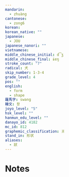 ```yaml
---
mandarin:
  - zhuàng
cantonese:
  - zong6
korean:
korean_native: ""
japanese:
  - JOU
japanese_nanori: ""
vietnamese:
middle_chinese_initial: d͡ʒ
middle_chinese_final: ɨɐŋ
stroke_count: "7"
radical: 犬
skip_number: 1-3-4
grade_level: 4
pos: ""
english:
  - form
  - shape
羅馬字: swang
韓文: 좡
joyo_level: "5"
hsk_level: ""
hanmun_edu_level: ""
danayo_id: 4182
mc_id: 812
graphemic_classification: 爿
stand_in: 形状
aliases:
  - 狀
---
```


# Notes
